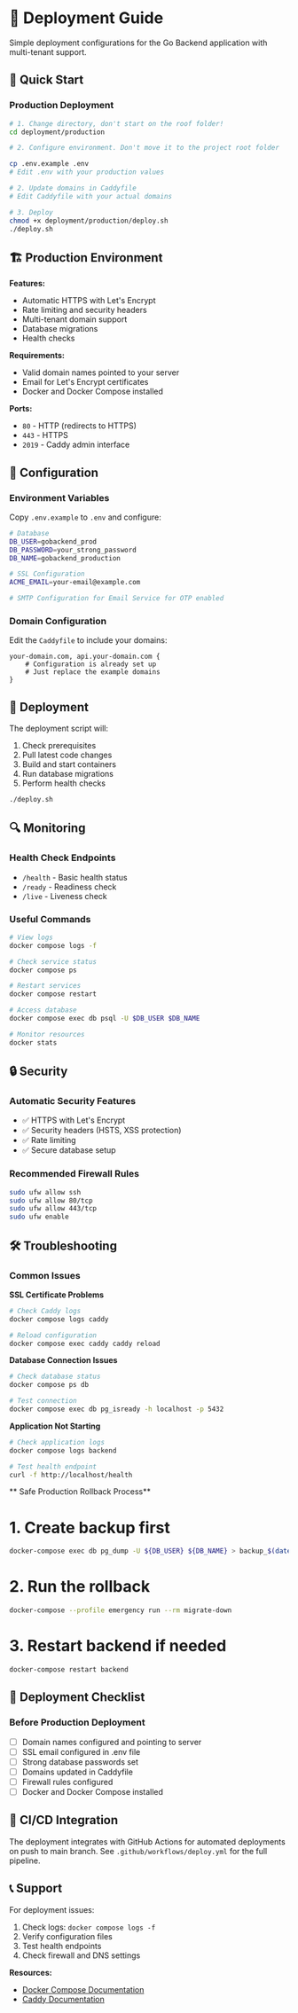 # 🚀 Deployment Guide

Simple deployment configurations for the Go Backend application with multi-tenant support.

## 🎯 Quick Start

### Production Deployment

```bash
# 1. Change directory, don't start on the roof folder!
cd deployment/production

# 2. Configure environment. Don't move it to the project root folder

cp .env.example .env
# Edit .env with your production values

# 2. Update domains in Caddyfile
# Edit Caddyfile with your actual domains

# 3. Deploy
chmod +x deployment/production/deploy.sh
./deploy.sh
```

## 🏗️ Production Environment

**Features:**
- Automatic HTTPS with Let's Encrypt
- Rate limiting and security headers
- Multi-tenant domain support
- Database migrations
- Health checks

**Requirements:**
- Valid domain names pointed to your server
- Email for Let's Encrypt certificates
- Docker and Docker Compose installed

**Ports:**
- `80` - HTTP (redirects to HTTPS)
- `443` - HTTPS
- `2019` - Caddy admin interface

## 🔧 Configuration

### Environment Variables

Copy `.env.example` to `.env` and configure:

```bash
# Database
DB_USER=gobackend_prod
DB_PASSWORD=your_strong_password
DB_NAME=gobackend_production

# SSL Configuration
ACME_EMAIL=your-email@example.com

# SMTP Configuration for Email Service for OTP enabled

```

### Domain Configuration

Edit the `Caddyfile` to include your domains:

```
your-domain.com, api.your-domain.com {
    # Configuration is already set up
    # Just replace the example domains
}
```

## 🚀 Deployment

The deployment script will:
1. Check prerequisites
2. Pull latest code changes
3. Build and start containers
4. Run database migrations
5. Perform health checks

```bash
./deploy.sh
```

## 🔍 Monitoring

### Health Check Endpoints

- `/health` - Basic health status
- `/ready` - Readiness check
- `/live` - Liveness check

### Useful Commands

```bash
# View logs
docker compose logs -f

# Check service status
docker compose ps

# Restart services
docker compose restart

# Access database
docker compose exec db psql -U $DB_USER $DB_NAME

# Monitor resources
docker stats
```

## 🔒 Security

### Automatic Security Features
- ✅ HTTPS with Let's Encrypt
- ✅ Security headers (HSTS, XSS protection)
- ✅ Rate limiting
- ✅ Secure database setup

### Recommended Firewall Rules
```bash
sudo ufw allow ssh
sudo ufw allow 80/tcp
sudo ufw allow 443/tcp
sudo ufw enable
```

## 🛠️ Troubleshooting

### Common Issues

**SSL Certificate Problems**
```bash
# Check Caddy logs
docker compose logs caddy

# Reload configuration
docker compose exec caddy caddy reload
```

**Database Connection Issues**
```bash
# Check database status
docker compose ps db

# Test connection
docker compose exec db pg_isready -h localhost -p 5432
```

**Application Not Starting**
```bash
# Check application logs
docker compose logs backend

# Test health endpoint
curl -f http://localhost/health
```

** Safe Production Rollback Process**
# 1. Create backup first
```bash
docker-compose exec db pg_dump -U ${DB_USER} ${DB_NAME} > backup_$(date +%Y%m%d_%H%M%S).sql
```
# 2. Run the rollback
```bash
docker-compose --profile emergency run --rm migrate-down
```
# 3. Restart backend if needed
```bash
docker-compose restart backend
```

## 📝 Deployment Checklist

### Before Production Deployment

- [ ] Domain names configured and pointing to server
- [ ] SSL email configured in .env file
- [ ] Strong database passwords set
- [ ] Domains updated in Caddyfile
- [ ] Firewall rules configured
- [ ] Docker and Docker Compose installed

## 🔄 CI/CD Integration

The deployment integrates with GitHub Actions for automated deployments on push to main branch. See `.github/workflows/deploy.yml` for the full pipeline.

## 📞 Support

For deployment issues:

1. Check logs: `docker compose logs -f`
2. Verify configuration files
3. Test health endpoints
4. Check firewall and DNS settings

**Resources:**
- [Docker Compose Documentation](https://docs.docker.com/compose/)
- [Caddy Documentation](https://caddyserver.com/docs/)

